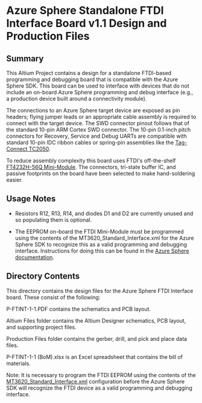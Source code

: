 # Azure Sphere Standalone FTDI Interface Board v1.1 Design and Production Files

## Summary

This Altium Project contains a design for a standalone FTDI-based programming and debugging board that is compatible with the Azure Sphere SDK. This board can be used to interface with devices that do not include an on-board Azure Sphere programming and debug interface (e.g., a production device built around a connectivity module). 

The connections to an Azure Sphere target device are exposed as pin headers; flying jumper leads or an appropriate cable assembly is required to connect with the target device. The SWD connector pinout follows that of the standard 10-pin ARM Cortex SWD connector. The 10-pin 0.1-inch pitch connectors for Recovery, Service and Debug UARTs are compatible with standard 10-pin IDC ribbon cables or spring-pin assemblies like the [Tag-Connect TC2050](http://www.tag-connect.com/TC2050-IDC-NL).

To reduce assembly complexity this board uses FTDI's off-the-shelf [FT4232H-56Q Mini-Module](https://www.ftdichip.com/Products/Modules/DevelopmentModules.htm#FT4232H-56_Mini). The connectors, tri-state buffer IC, and passive footprints on the board have been selected to make hand-soldering easier.

## Usage Notes

- Resistors R12, R13, R14, and diodes D1 and D2 are currently unused and so populating them is optional.

- The EEPROM on-board the FTDI Mini-Module must be programmed using the contents of the MT3620_Standard_Interface.xml for the Azure Sphere SDK to recognize this as a valid programming and debugging interface. Instructions for doing this can be found in the [Azure Sphere documentation](https://docs.microsoft.com/en-us/azure-sphere/hardware/mt3620-mcu-program-debug-interface#using-the-ft_prog-gui-application).

## Directory Contents

This directory contains the design files for the Azure Sphere FTDI Interface board. These consist of the following:

P-FTINT-1-1.PDF contains the schematics and PCB layout. 

Altium Files folder contains the Altium Designer schematics, PCB layout, and supporting project files. 

Production Files folder contains the gerber, drill, and pick and place data files.

P-FTINT-1-1 (BoM).xlsx is an Excel spreadsheet that contains the bill of materials.

Note: It is necessary to program the FTDI EEPROM using the contents of the [MT3620_Standard_Interface.xml](https://github.com/Azure/azure-sphere-hardware-designs/tree/master/FTDI) configuration before the Azure Sphere SDK will recognize the FTDI device as a valid programming and debugging interface.
